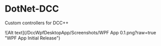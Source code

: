 # DotNet-DCC
Custom controllers for DCC++

![Alt text](/DccWpfDesktopApp/Screenshots/WPF App 0.1.png?raw=true "WPF App Initial Release")
